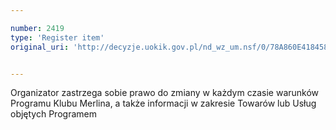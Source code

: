 ```yaml
---

number: 2419
type: 'Register item'
original_uri: 'http://decyzje.uokik.gov.pl/nd_wz_um.nsf/0/78A860E41845870EC12578C40039104E?OpenDocument'


---
```


Organizator zastrzega sobie prawo do zmiany w każdym czasie warunków Programu Klubu Merlina, a także informacji w zakresie Towarów lub Usług objętych Programem
